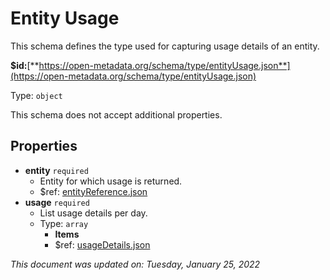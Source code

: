 # Entity Usage

This schema defines the type used for capturing usage details of an entity.

**$id:**[**https://open-metadata.org/schema/type/entityUsage.json**](https://open-metadata.org/schema/type/entityUsage.json)

Type: `object`

This schema does not accept additional properties.

## Properties

* **entity** `required`
  * Entity for which usage is returned.
  * $ref: [entityReference.json](entityreference.md)
* **usage** `required`
  * List usage details per day.
  * Type: `array`
    * **Items**
    * $ref: [usageDetails.json](usagedetails.md)

_This document was updated on: Tuesday, January 25, 2022_
